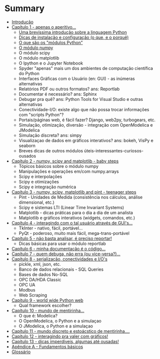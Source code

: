 # Summary

* [Introdução](README.md)
* [Capítulo 1 - apenas o aperitivo...](chapter01.md)
   * [Uma brevíssima introdução sobre a linguagem Python](uma_brevissima_introducao_sobre_a_linguagem_python.md)
   * [Dicas de instalação e configuração (o que, e o porquê)](dicas_de_instalacao_e_configuracao_o_que,_e_o_porq.md)
   * [O que são os "módulos Python"](o_que_sao_os_modulos_python.md)
   * [O módulo numpy](o_modulo_numpy.md)
   * O módulo scipy
   * O módulo matplotlib
   * O Ipython e o Jupyter Notebook
   * Spyder "apenas" mais um dos ambientes de computação científica do Python
   * Interfaces Gráficas com o Usuário (en: GUI) - as inúmeras alternativas
   * Relatórios PDF ou outros formatos? ans: Reportlab
   * Documentar é necessário? ans: Sphinx
   * Debugar pra quê? ans: Python Tools for Visual Studio e outras alternativas
   * Conectividade-I/O: existe algo que não possa trocar informações com "scripts Python"?
   * Portais/páginas web, é fácil fazer? Django, web2py, turbogears, etc.
   * Simulação, otimização, diversão - integração com OpenModelica e JModelica
   * Simulação discreta? ans: simpy
   * Visualizaçao de dados em gráficos interativos? ans: bokeh, VisPy e seaborn
   * Breves dicas de outros módulos úteis-interessantes-curiosos-ousados
* [Capítulo 2 - numpy, scipy and matplotlib - baby steps](chapter02.md)
   * Tópicos básicos sobre o módulo numpy
   * Manipulações e operações em/com numpy.arrays
   * Scipy e interpolações
   * Scipy e otimizações
   * Scipy e integração numérica
* [Capítulo 3 - numpy, scipy, matplotlib and pint - teenager steps](chapter03.md)
   * Pint - Unidades de Medida (consistência nos cálculos, análise dimensional, etc.)
   * Scipy e sistemas LTI (Linear Time Invariant Systems)
   * Matplotlib - dicas práticas para o dia a dia de um analista
   * Matplotlib e gráficos interativos (widgets, comandos, etc.)
* [Capítulo 4 - interagindo com o tal usuário através de GUI's...](chapter04.md)
   * TkInter - nativo, fácil, portável...
   * PyQt - poderoso, muito mais fácil, mega-trans-portável
* [Capítulo 5 - não basta analisar, é preciso reportar!](chapter05.md)
   * Dicas básicas para usar o módulo reportlab
* [Capítulo 6 - minha documentação é o código...](chapter06.md)
* [Capítulo 7 - quem debuga, não erra (ou vice-versa?)...](chapter07.md)
* [Capítulo 8 - serialização, conectividades e I/O's](chapter08.md)
   * pickle, xml, json, etc.
   * Banco de dados relacionais - SQL Queries
   * Bases de dados No-SQL
   * OPC DA/HDA Classic
   * OPC UA
   * Modbus
   * Web Scraping
* [Capítulo 9 - world wide Python web](chapter09.md)
   * Qual framework escolher?
* [Capítulo 10 - mundo de mentirinha...](chapter10.md)
   * O que é: Modelica?
   * O OpenModelica, o Python e a simulaçao
   * O JModelica, o Python e a simulaçao
* [Capítulo 11 - mundo discreto e estoácstico de mentirinha....](chapter11.md)
* [Capítulo 12 - interagindo pra valer com gráficos!](chapter12.md)
* [Capítulo 13 - dicas imperdíveis, algumas até ousadas!](chapter13.md)
* [Apêndice A - Fundamentos básicos](apendice_a_-_fundamentos_basicos.md)
* [Glossário](glossario.md)

